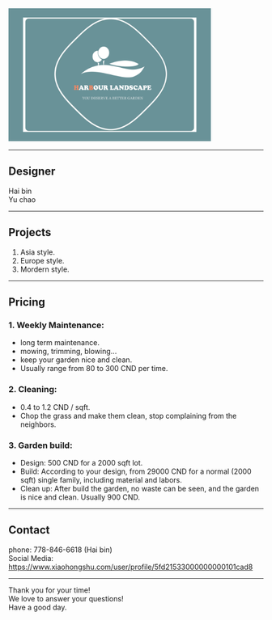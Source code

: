 <img src="resources/123.png" width="400" height="263">

---

## Designer
  Hai bin\
  Yu chao

---

## Projects

  1. Asia style.
  2. Europe style.
  3. Mordern style.

---

## Pricing
### 1. Weekly Maintenance:
  - long term maintenance.
  - mowing, trimming, blowing...
  - keep your garden nice and clean.
  - Usually range from 80 to 300 CND per time.

### 2. Cleaning:
  - 0.4 to 1.2 CND / sqft.
  - Chop the grass and make them clean, stop complaining from the neighbors.

### 3. Garden build:
  - Design: 500 CND for a 2000 sqft lot.
  - Build: According to your design, from 29000 CND for a normal (2000 sqft) single family, including material and labors.
  - Clean up: After build the garden, no waste can be seen, and the garden is nice and clean. Usually 900 CND.

---

## Contact
  phone: 778-846-6618 (Hai bin)\
  Social Media: https://www.xiaohongshu.com/user/profile/5fd21533000000000101cad8
  
--- 
  Thank you for your time!\
  We love to answer your questions!\
  Have a good day.
